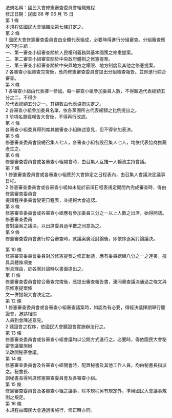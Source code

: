 法規名稱：國民大會修憲審查委員會組織規程  
修正日期：民國 88 年 06 月 15 日  
第 1 條  
本規程依國民大會組織法第七條訂定之。  
第 2 條  
1 國民大會修憲審查委員會由全體代表組成，必要時得進行分組審查。分組審查應設下列三組：  
一、第一審查小組審查關於人民權利義務與基本國策之修憲提案。  
二、第二審查小組審查關於中央政府體制之修憲提案。  
三、第三審查小組審查關於中央與地方之權限、地方制度及其他之修憲提案。  
2 各審查小組審查完竣後，應向修憲審查委員會提出分組審查報告。並即進行綜合審查。  
第 3 條  
1 各審查小組由代表擇一參加。每一審查小組參加委員人數，不得超過代表總額五分之二，不得少  
於代表總額五分之一。其額數由代表協商決定之。  
2 各審查小組參加委員名單，依各黨團所占代表總額之比例提出之。  
3 前項名單經報告大會後，不得再行改認。  
第 4 條  
各審查小組委員得列席其他審查小組陳述意見，但不得參加表決。  
第 5 條  
修憲審查委員會設總召集人七人，各審查小組各設召集人七人，均依代表協商推薦產生之。  
第 6 條  
修憲審查委員會或各審查小組開會時，由召集人互推一人輪流主持會議。  
第 7 條  
1 修憲審查委員會或各審查小組應於大會排定之日程表內，由召集人會議決定議事日程。  
2 修憲審查委員會或各審查小組如未能於前項日程表規定期間內完成審查時，得由修憲審查委員會  
提請程序委員會變更日程表，並提報大會追認。  
第 8 條  
修憲審查委員會或各審查小組應有參加委員三分之一以上人數之出席，始得開議。修憲審查委員  
會對議案之議決，以出席委員過半數之同意為之。  
第 9 條  
修憲審查委員會進行綜合審查時，就議案廣泛討論後，即依序逐案討論議決。  


第 10 條  
修憲審查委員會委員對於修憲提案之修正動議，應有委員總額八分之一之連署，擬具具體條項並  
附具理由，於各案討論時以書面提出之。  
第 11 條  
修憲審查委員會綜合審查完竣後，應提出審查報告書，連同審查議決通過之條文與原修憲提案條  
文一併提報大會決定之。  
第 12 條  
1 修憲審查委員會或各審查小組審查議案時，如認為有必要，得經決議擇期舉行聽證會，邀請相關  
人員到會陳述意見。  
2 聽證會之程序，依國民大會聽證會實施辦法行之。  
第 13 條  
修憲審查委員會或各審查小組會議均以公開方式進行之。必要時，得依國民大會秘密會議實施辦  
法改開秘密會議。  
第 14 條  
修憲審查委員會及各審查小組開會時，配置秘書及其他工作人員，均由秘書長指派之。秘書長、  
副秘書長得列席修憲審查委員會及各審查小組。  
第 15 條  
修憲審查委員會及各審查小組之議事，除本規程另有規定外，準用國民大會議事規則之規定。  
第 16 條  
本規程由國民大會通過後施行，修正時亦同。  


